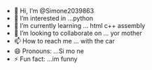 - 👋 Hi, I’m @Simone2039863
- 👀 I’m interested in ...python 
- 🌱 I’m currently learning ... html c++ assembly
- 💞️ I’m looking to collaborate on ... yor mother
- 📫 How to reach me ... with the car
- 😄 Pronouns: ...Si mo ne 
- ⚡ Fun fact: ...im funny

<!---
Simone2039863/Simone2039863 is a ✨ special ✨ repository because its `README.md` (this file) appears on your GitHub profile.
You can click the Preview link to take a look at your changes.
--->
